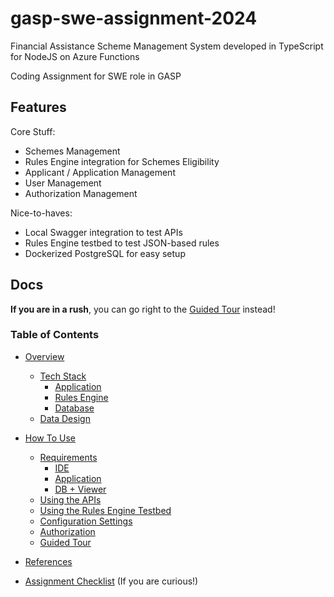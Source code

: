 # gasp-swe-assignment-2024

Financial Assistance Scheme Management System developed in TypeScript for NodeJS on Azure Functions

Coding Assignment for SWE role in GASP

## Features

Core Stuff:
- Schemes Management
- Rules Engine integration for Schemes Eligibility
- Applicant / Application Management
- User Management
- Authorization Management

Nice-to-haves:
- Local Swagger integration to test APIs
- Rules Engine testbed to test JSON-based rules
- Dockerized PostgreSQL for easy setup

## Docs

**If you are in a rush**, you can go right to the [Guided Tour](./docs/how-to-use.md#guided-tour) instead!

### Table of Contents

- [Overview](./docs/overview.md)
    - [Tech Stack](./docs/overview.md#tech-stack)
        - [Application](./docs/overview.md#application)
        - [Rules Engine](./docs/overview.md#rules-engine)
        - [Database](./docs/overview.md#database)
    - [Data Design](./docs/overview.md#data-design)
    
- [How To Use](./docs/how-to-use.md)
    - [Requirements](./docs/how-to-use.md#requirements)
        - [IDE](./docs/how-to-use.md#ide)
        - [Application](./docs/how-to-use.md#application)
        - [DB + Viewer](./docs/how-to-use.md#db--viewer)
    - [Using the APIs](./docs/how-to-use.md#using-the-apis)
    - [Using the Rules Engine Testbed](./docs/how-to-use.md#using-the-rules-engine-testbed)
    - [Configuration Settings](./docs/how-to-use.md#how-to-use)
    - [Authorization](./docs/how-to-use.md#authorization)
    - [Guided Tour](./docs/how-to-use.md#guided-tour)
- [References](./docs/references.md)
- [Assignment Checklist](./docs/checklist.md) (If you are curious!)

